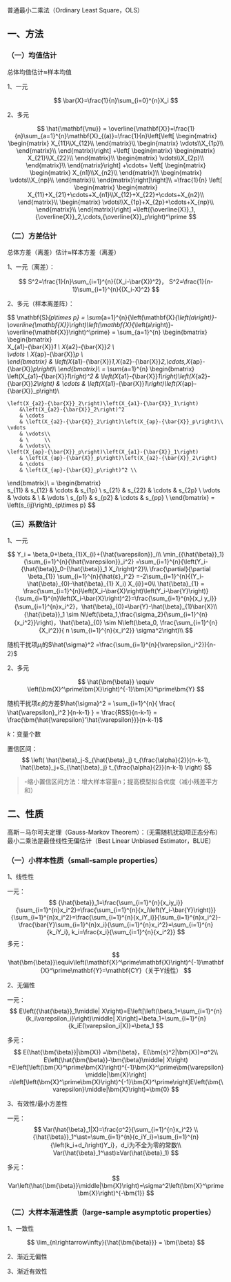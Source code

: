 







普通最小二乘法（Ordinary Least Square，OLS）

## 一、方法

### （一）均值估计
总体均值估计≈样本均值

1、一元

$$
\bar{X}=\frac{1}{n}\sum_{i=0}^{n}X_i
$$

2、多元

$$
\hat{\mathbf{\mu}}  
= \overline{\mathbf{X}}=\frac{1}{n}\sum_{a=1}^{n}\mathbf{X}_{(a)}=\frac{1}{n}\left[\left[ \begin{matrix} 	\begin{matrix} 		X_{11}\\X_{12}\\ 	\end{matrix}\\ 	\begin{matrix} 		\vdots\\X_{1p}\\ 	\end{matrix}\\ \end{matrix}\right]  +\left[ \begin{matrix} 	\begin{matrix} 		X_{21}\\X_{22}\\ 	\end{matrix}\\ 	\begin{matrix} 		\vdots\\X_{2p}\\ 	\end{matrix}\\ \end{matrix}\right] +\cdots+ \left[ \begin{matrix}     \begin{matrix}     	X_{n1}\\X_{n2}\\     \end{matrix}\\     \begin{matrix}     	\vdots\\X_{np}\\     \end{matrix}\\ \end{matrix}\right]\right]\\ 
=\frac{1}{n} \left[ \begin{matrix} 	\begin{matrix} 		X_{11}+X_{21}+\cdots+X_{n1}\\X_{12}+X_{22}+\cdots+X_{n2}\\ 	\end{matrix}\\ 	\begin{matrix} 		\vdots\\X_{1p}+X_{2p}+\cdots+X_{np}\\ 	\end{matrix}\\ \end{matrix}\right] =\left({\overline{X}}_1,{\overline{X}}_2,\cdots,{\overline{X}}_p\right)^\prime 
$$

### （二）方差估计
总体方差（离差）估计≈样本方差（离差）

1、一元（离差）：

$$
S^2=\frac{1}{n}\sum_{i=1}^{n}{(X_i-\bar{X})^2}， S^2=\frac{1}{n-1}\sum_{i=1}^{n}{(X_i-X)^2}
$$

2、多元（样本离差阵）：

$$
\mathbf{S}_{p\times p} 
= \sum_{a=1}^{n}{\left(\mathbf{X}_{\left(a\right)}-\overline{\mathbf{X}}\right)\left(\mathbf{X}_{\left(a\right)}-\overline{\mathbf{X}}\right)^\prime} 
= \sum_{a=1}^{n}
\begin{bmatrix} 	
    \begin{bmatrix} 		
        X_{a1}-{\bar{X}}_1 \\
        X_{a2}-{\bar{X}}_2 \\ 		
        \vdots             \\
        X_{ap}-{\bar{X}}_p \\ 	
    \end{bmatrix}
    & \left(X_{a1}-{\bar{X}}_1,X_{a2}-{\bar{X}}_2,\cdots,X_{ap}-{\bar{X}}_p\right)\\ 
\end{bmatrix}\\
= \sum_{a=1}^{n}
\begin{bmatrix} 	
    \left(X_{a1}-{\bar{X}}_1\right)^2 
        & \left(X_{a1}-{\bar{X}}_1\right)\left(X_{a2}-{\bar{X}}_2\right)
        & \cdots
        & \left(X_{a1}-{\bar{X}}_1\right)\left(X_{ap}-{\bar{X}}_p\right)\\
        	
    \left(X_{a2}-{\bar{X}}_2\right)\left(X_{a1}-{\bar{X}}_1\right)
        &\left(X_{a2}-{\bar{X}}_2\right)^2
        & \cdots
        & \left(X_{a2}-{\bar{X}}_2\right)\left(X_{ap}-{\bar{X}}_p\right)\\ 
    \vdots
        & \vdots\\
        & \     \\
        & \vdots\\
    \left(X_{ap}-{\bar{X}}_p\right)\left(X_{a1}-{\bar{X}}_1\right)
        & \left(X_{ap}-{\bar{X}}_p\right)\left(X_{a2}-{\bar{X}}_2\right)
        & \cdots
        & \left(X_{ap}-{\bar{X}}_p\right)^2 \\ 		
\end{bmatrix}\\
= \begin{bmatrix} 		
    s_{11} & s_{12} & \cdots & s_{1p} \\
    s_{21} & s_{22} & \cdots & s_{2p} \\ 
    \vdots & \vdots & \      & \vdots \\
    s_{p1} & s_{p2} & \cdots & s_{pp} \\ 
\end{bmatrix}
= \left(s_{ij}\right)_{p\times p}
$$

### （三）系数估计

1、一元

$$
Y_i = \beta_0+\beta_{1}X_{i}+{\hat{\varepsilon}}_i\\ \min_{{\hat{\beta}}_1}{\sum_{i=1}^{n}{\hat{\varepsilon}}_i^2} =\sum_{i=1}^{n}{\left(Y_i-{\hat{\beta}}_0-{\hat{\beta}}_1 X_i\right)^2}\\ \frac{\partial}{\partial \beta_{1}}  \sum_{i=1}^{n}{\hat{ε}_i^2} =-2\sum_{i=1}^{n}{(Y_i-\hat{\beta}_{0}-\hat{\beta}_{1} X_i) X_{i}}=0\\ \hat{\beta}_{1} = \frac{\sum_{i=1}^{n}\left(X_i-\bar{X}\right)\left(Y_i-\bar{Y}\right)}{\sum_{i=1}^{n}\left(X_i-\bar{X}\right)^2}=\frac{\sum_{i=1}^{n}{x_i y_i}}{\sum_{i=1}^{n}x_i^2}，\hat{\beta}_{0}=\bar{Y}-\hat{\beta}_{1}\bar{X}\\ {\hat{\beta}}_1 \sim N\left(\beta_1,\frac{\sigma_2}{\sum_{i=1}^{n}{x_i^2}}\right)，\hat{\beta}_{0} \sim N\left(\beta_0, \frac{\sum_{i=1}^{n}{X_i^2}}{ n \sum_{i=1}^{n}{x_i^2}} \sigma^2\right)\\  
$$

随机干扰项$\mu_{i}$的$\hat{\sigma}^2 =\frac{\sum_{i=1}^{n}{\varepsilon_i^2}}{n-2}$

2、多元

$$
\hat{\bm{\beta}} \equiv \left(\bm{X}^\prime\bm{X}\right)^{-1}\bm{X}^\prime\bm{Y} 
$$

随机干扰项$\varepsilon_i$的方差$\hat{\sigma}^2  = \sum_{i=1}^{n}{ 	\frac{ \hat{\varepsilon}_i^2 }{n-k-1} 	} = \frac{RSS}{n-k-1} = \frac{\bm{\hat{\varepsilon}'\hat{\varepsilon}}}{n-k-1}$

$k$：变量个数

置信区间：
$$
\left( \hat{\beta}_j-S_{\hat{\beta}_j} t_{\frac{\alpha}{2}}(n-k-1), \hat{\beta}_j+S_{\hat{\beta}_j} t_{\frac{\alpha}{2}}(n-k-1) \right)
$$

>-缩小置信区间方法：增大样本容量n；提高模型拟合优度（减小残差平方和）

## 二、性质

高斯－马尔可夫定理（Gauss-Markov Theorem）：（无需随机扰动项正态分布）最小二乘法是最佳线性无偏估计（Best Linear Unbiased Estimator，BLUE）

### （一）小样本性质（small-sample properties）

1、线性性

一元：
$$
{\hat{\beta}}_1=\frac{\sum_{i=1}^{n}{x_iy_i}}{\sum_{i=1}^{n}x_i^2}=\frac{\sum_{i=1}^{n}{x_i\left(Y_i-\bar{Y}\right)}}{\sum_{i=1}^{n}x_i^2}=\frac{\sum_{i=1}^{n}{x_iY_i}}{\sum_{i=1}^{n}x_i^2}-\frac{\bar{Y}\sum_{i=1}^{n}x_i}{\sum_{i=1}^{n}x_i^2}=\sum_{i=1}^{n}{k_iY_i}, k_i=\frac{x_i}{\sum_{i=1}^{n}{x_i^2}}
$$
多元：
$$
\hat{\bm{\beta}}\equiv\left(\mathbf{X}^\prime\mathbf{X}\right)^{-1}\mathbf{X}^\prime\mathbf{Y}=\mathbf{CY}（关于Y线性）
$$

2、无偏性

一元：
$$
E\left({\hat{\beta}}_1\middle| X\right)=E\left[\left(\beta_1+\sum_{i=1}^{n}{k_i\varepsilon_i}\right)\middle| X\right]=\beta_1+\sum_{i=1}^{n}{k_iE(\varepsilon_i|X)}=\beta_1
$$

多元：
$$
E(\hat{\bm{\beta}}|\bm{X}) =\bm{\beta}，E(\bm{s}^2|\bm{X})=σ^2\\
E\left(\hat{\bm{\beta}}-\bm{\beta}\middle| X\right) =E\left[\left(\bm{X}^\prime\bm{X}\right)^{-1}\bm{X}^\prime\bm{\varepsilon}\middle|\bm{X}\right] =\left[\left(\bm{X}^\prime\bm{X}\right)^{-1}\bm{X}^\prime\right]E\left(\bm{\varepsilon}\middle|\bm{X}\right)=\bm{0}
$$

3、有效性/最小方差性

一元：
$$
Var(\hat{\beta}_1|X)=\frac{σ^2}{\sum_{i=1}^{n}x_i^2} \\ {\hat{\beta}}_1^\ast=\sum_{i=1}^{n}{c_iY_i}=\sum_{i=1}^{n}{\left(k_i+d_i\right)Y_i}，d_i为不全为零的常数\\ Var(\hat{\beta}_1^\ast)≥Var(\hat{\beta}_1) 
$$

多元：
$$
Var\left(\hat{\bm{\beta}}\middle|\bm{X}\right)=\sigma^2\left(\bm{X}^\prime\bm{X}\right)^{-\bm{1}}
$$

### （二）大样本渐进性质（large-sample asymptotic properties）

1、一致性

$$
\lim_{n\rightarrow\infty}{\hat{\bm{\beta}}} = \bm{\beta}
$$

2、渐近无偏性

3、渐近有效性






